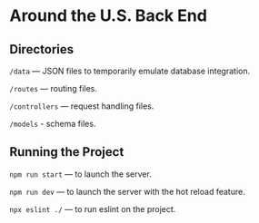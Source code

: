# Around the U.S. Back End

## Directories

`/data` — JSON files to temporarily emulate database integration.

`/routes` — routing files.

`/controllers` — request handling files.

`/models` - schema files.

## Running the Project

`npm run start` — to launch the server.

`npm run dev` — to launch the server with the hot reload feature.

`npx eslint ./` — to run eslint on the project.
